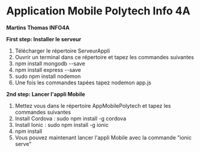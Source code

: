 # Application Mobile Polytech Info 4A
**Martins Thomas INFO4A**


**First step: Installer le serveur**

1. Télécharger le répertoire ServeurAppli
2. Ouvrir un terminal dans ce répertoire et tapez les commandes suivantes
3. npm install mongodb --save
4. npm install express --save
5. sudo npm install nodemon
6. Une fois les commandes tapées tapez nodemon app.js



**2nd step: Lancer l'appli Mobile**

1. Mettez vous dans le répertoire AppMobilePolytech et tapez les commandes suivantes
1. Install Cordova : sudo npm install -g cordova
2. Install Ionic : sudo npm install -g ionic
3. npm install
4. Vous pouvez maintenant lancer l'appli Mobile avec la commande "ionic serve"

